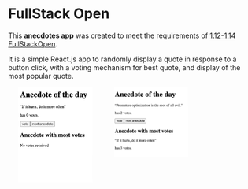 # FullStack Open

This **anecdotes app** was created to meet the requirements of [1.12-1.14 FullStackOpen](https://fullstackopen.com/en/part1/a_more_complex_state_debugging_react_apps#exercises-1-6-1-14).

It is a simple React.js app to randomly display a quote in response to a button click, with a voting mechanism for best quote, and display of the most popular quote.



<p>
  <kbd display:inline-block><img src="./public/anecdotes_screenshot1.png" width="30%" hspace="20" style="vertical-align: top;" alt="Anecdotes App Screenshot on loading"/></kbd>
  <kbd display:inline-block><img src="./public/anecdotes_screenshot2.png" width="30%" hspace="20" style="vertical-align: top;" alt="Anecdotes App Screenshot in use"/> </kbd>
</p>


